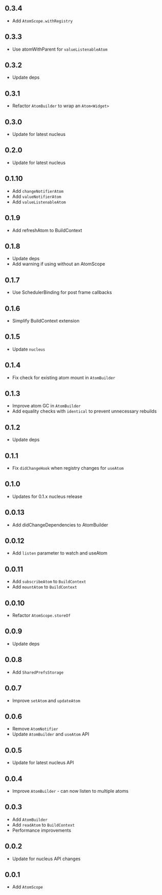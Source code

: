 ## 0.3.4

- Add `AtomScope.withRegistry`

## 0.3.3

- Use atomWithParent for `valueListenableAtom`

## 0.3.2

- Update deps

## 0.3.1

- Refactor `AtomBuilder` to wrap an `Atom<Widget>`

## 0.3.0

- Update for latest nucleus

## 0.2.0

- Update for latest nucleus

## 0.1.10

- Add `changeNotifierAtom`
- Add `valueNotifierAtom`
- Add `valueListenableAtom`

## 0.1.9

- Add refreshAtom to BuildContext

## 0.1.8

- Update deps
- Add warning if using without an AtomScope

## 0.1.7

- Use SchedulerBinding for post frame callbacks

## 0.1.6

- Simplify BuildContext extension

## 0.1.5

- Update `nucleus`

## 0.1.4

- Fix check for existing atom mount in `AtomBuilder`

## 0.1.3

- Improve atom GC in `AtomBuilder`
- Add equality checks with `identical` to prevent unnecessary rebuilds

## 0.1.2

- Update deps

## 0.1.1

- Fix `didChangeHook` when registry changes for `useAtom`

## 0.1.0

- Updates for 0.1.x nucleus release

## 0.0.13

- Add didChangeDependencies to AtomBuilder

## 0.0.12

- Add `listen` parameter to watch and useAtom

## 0.0.11

- Add `subscribeAtom` to `BuildContext`
- Add `mountAtom` to `BuildContext`

## 0.0.10

- Refactor `AtomScope.storeOf`

## 0.0.9

- Update deps

## 0.0.8

- Add `SharedPrefsStorage`

## 0.0.7

- Improve `setAtom` and `updateAtom`

## 0.0.6

- Remove `AtomNotifier`
- Update `AtomBuilder` and `useAtom` API

## 0.0.5

- Update for latest nucleus API

## 0.0.4

- Improve `AtomBuilder` - can now listen to multiple atoms

## 0.0.3

- Add `AtomBuilder`
- Add `readAtom` to `BuildContext`
- Performance improvements

## 0.0.2

- Update for nucleus API changes

## 0.0.1

- Add `AtomScope`

